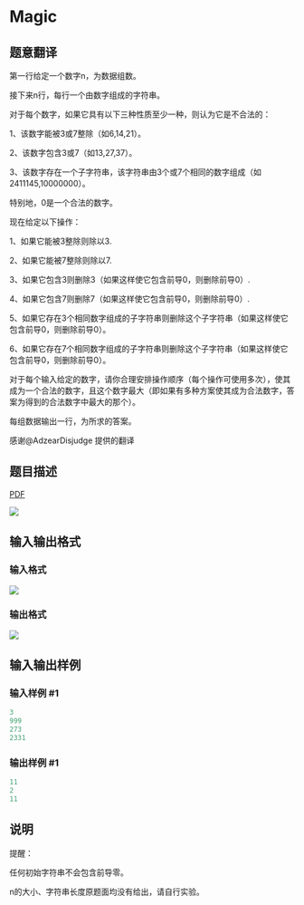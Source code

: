 # Magic

## 题意翻译

第一行给定一个数字n，为数据组数。

接下来n行，每行一个由数字组成的字符串。

对于每个数字，如果它具有以下三种性质至少一种，则认为它是不合法的：

1、该数字能被3或7整除（如6,14,21）。

2、该数字包含3或7（如13,27,37）。

3、该数字存在一个子字符串，该字符串由3个或7个相同的数字组成（如2411145,10000000）。

特别地，0是一个合法的数字。

现在给定以下操作：

1、如果它能被3整除则除以3.

2、如果它能被7整除则除以7.

3、如果它包含3则删除3（如果这样使它包含前导0，则删除前导0）.

4、如果它包含7则删除7（如果这样使它包含前导0，则删除前导0）.

5、如果它存在3个相同数字组成的子字符串则删除这个子字符串（如果这样使它包含前导0，则删除前导0）。

6、如果它存在7个相同数字组成的子字符串则删除这个子字符串（如果这样使它包含前导0，则删除前导0）。

对于每个输入给定的数字，请你合理安排操作顺序（每个操作可使用多次），使其成为一个合法的数字，且这个数字最大（即如果有多种方案使其成为合法数字，答案为得到的合法数字中最大的那个）。

每组数据输出一行，为所求的答案。

感谢@AdzearDisjudge 提供的翻译

## 题目描述

[problemUrl]: https://uva.onlinejudge.org/index.php?option=com_onlinejudge&Itemid=8&category=7&page=show_problem&problem=501

[PDF](https://uva.onlinejudge.org/external/5/p560.pdf)

![](https://cdn.luogu.com.cn/upload/vjudge_pic/UVA560/93f9a91bc12e5a2ab2337a2e50a2b427b486388d.png)

## 输入输出格式

### 输入格式

![](https://cdn.luogu.com.cn/upload/vjudge_pic/UVA560/2c8ffc0e3e0ebcf5ad64e46a6e19372bb046a3af.png)

### 输出格式

![](https://cdn.luogu.com.cn/upload/vjudge_pic/UVA560/d50904ebeb721ca39f685b4215b5b66657a847e3.png)

## 输入输出样例

### 输入样例 #1

```cpp
3
999
273
2331
```


### 输出样例 #1

```cpp
11
2
11
```


## 说明

提醒：

任何初始字符串不会包含前导零。

n的大小、字符串长度原题面均没有给出，请自行实验。

